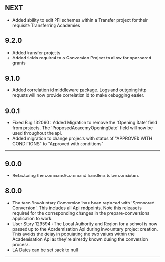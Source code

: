 ## NEXT
* Added ability to edit PFI schemes within a Transfer project for their requisite Transferring Academies
## 9.2.0
* Added transfer projects
* Added fields required to a Conversion Project to allow for sponsored grants

## 9.1.0
* Added correlation id middleware package. Logs and outgoing http requsts will now provide correlation id to make debugging easier.

## 9.0.1
* Fixed Bug 132060 : Added Migration to remove the 'Opening Date' field from projects. The 'ProposedAcademyOpeningDate' field will now be used throughout the api.
* Added migration to change projects with status of "APPROVED WITH CONDITIONS" to "Approved with conditions"

---
## 9.0.0
* Refactoring the command/command handlers to be consistent

## 8.0.0
* The term 'Involuntary Conversion' has been replaced with 'Sponsored Conversion'. This includes all Api endpoints. Note this release is required for the corresponding changes in the prepare-conversions application to work.
* User Story 129594 : The Local Authority and Region for a school is now passed up to the Academisation Api during involuntary project creation. This avoids the delay in populating the two values within the Academisation Api as they're already known during the conversion process.
* LA Dates can be set back to null
---